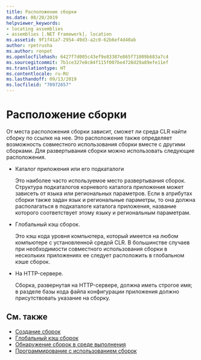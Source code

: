 ```yaml
---
title: Расположение сборки
ms.date: 08/20/2019
helpviewer_keywords:
- locating assemblies
- assemblies [.NET Framework], location
ms.assetid: 9f1f41a7-2954-49d3-a2c0-62b6ef4d40ab
author: rpetrusha
ms.author: ronpet
ms.openlocfilehash: 6427f7d005c43ef9e83387e865f71009b683a7c4
ms.sourcegitcommit: 7b1ce327e8c84f115f007be4728d29a89efe11ef
ms.translationtype: HT
ms.contentlocale: ru-RU
ms.lasthandoff: 09/13/2019
ms.locfileid: "70972657"
---
```

# <a name="assembly-location"></a>Расположение сборки
От места расположения сборки зависит, сможет ли среда CLR найти сборку по ссылке на нее. Это расположение также определяет возможность совместного использования сборки вместе с другими сборками. Для развертывания сборки можно использовать следующие расположения.  
  
- Каталог приложения или его подкаталоги  
  
     Это наиболее часто используемое место развертывания сборок. Структура подкаталогов корневого каталога приложения может зависеть от языка или региональных параметров. Если в атрибутах сборки также задан язык и региональные параметры, то она должна располагаться в подкаталоге каталога приложения, название которого соответствует этому языку и региональным параметрам.  
  
- Глобальный кэш сборок.  
  
     Это кэш кода уровня компьютера, который имеется на любом компьютере с установленной средой CLR. В большинстве случаев при необходимости совместного использования сборки в нескольких приложениях ее следует расположить в глобальном кэше сборок.  
  
- На HTTP-сервере.  
  
     Сборка, развернутая на HTTP-сервере, должна иметь строгое имя; в разделе базы кода файла конфигурации приложения должно присутствовать указание на сборку.  
  
## <a name="see-also"></a>См. также

- [Создание сборок](create.md)
- [Глобальный кэш сборок](../../framework/app-domains/gac.md)
- [Обнаружение сборок в среде выполнения](../../framework/deployment/how-the-runtime-locates-assemblies.md)
- [Программирование с использованием сборок](program.md)

